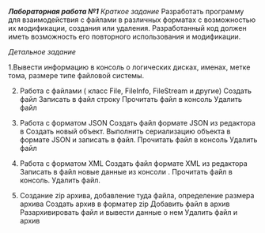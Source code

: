 *****************************Лабораторная работа №1*****************************
_Краткое задание_
Разработать программу для взаимодействия с файлами в различных форматах с возможностью их модификации, создания или удаления. Разработанный код должен иметь возможность его повторного использования и модификации.

_Детальное задание_

1.Вывести информацию в консоль о логических дисках, именах, метке тома, размере типе файловой системы.

2. Работа с файлами ( класс File, FileInfo, FileStream и другие)
Создать файл
Записать в файл строку
Прочитать файл в консоль
Удалить файл

3. Работа с форматом JSON
Создать файл формате JSON из редактора в
Создать новый объект. Выполнить сериализацию объекта в формате JSON и записать в файл.
Прочитать файл в консоль
Удалить файл

4. Работа с форматом XML
Создать файл формате XML из редактора
Записать в файл новые данные из консоли .
Прочитать файл в консоль.
Удалить файл.

5. Создание zip архива, добавление туда файла, определение размера архива
Создать архив в форматер zip
Добавить файл в архив
Разархивировать файл и вывести данные о нем
Удалить файл и архив

